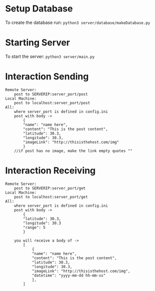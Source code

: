 # Setup Database
To create the database run: `python3 server/database/makeDatabase.py`

# Starting Server
To start the server: `python3 server/main.py`

# Interaction Sending
    Remote Server:
        post to SERVERIP:server_port/post
    Local Machine:
        post to localhost:server_port/post  
    All:
        where server_port is defined in config.ini
        post with body -> 
            {
            "name": "name here",
            "content": "This is the post content",
            "latitude": 30.3,
            "longitude": 30.3,
            "imageLink": "http://thisisthehost.com/img"
            }
        //if post has no image, make the link empty quotes ""

# Interaction Receiving
    Remote Server:
        post to SERVERIP:server_port/get
    Local Machine:
        post to localhost:server_port/get
    All:
        where server_port is defined in config.ini
        post with body -> 
            {
            "latitude": 30.3,
            "longitude": 30.3
            "range": 5
            }
        
        you will receive a body of ->
            [
                {
                "name": "name here",
                "content": "This is the post content",
                "latitude": 30.3,
                "longitude": 30.3,
                "imageLink": "http://thisisthehost.com/img",
                "datetime": "yyyy-mm-dd hh-mm-ss"
                },
            ]